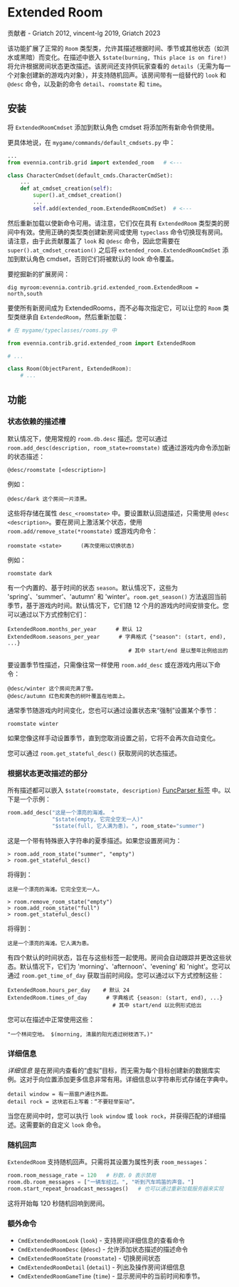 # Extended Room

贡献者 - Griatch 2012, vincent-lg 2019, Griatch 2023

该功能扩展了正常的 `Room` 类型类，允许其描述根据时间、季节或其他状态（如洪水或黑暗）而变化。在描述中嵌入 `$state(burning, This place is on fire!)` 将允许根据房间状态更改描述。该房间还支持供玩家查看的 `details`（无需为每一个对象创建新的游戏内对象），并支持随机回声。该房间带有一组替代的 `look` 和 `@desc` 命令，以及新的命令 `detail`、`roomstate` 和 `time`。

## 安装

将 `ExtendedRoomCmdset` 添加到默认角色 cmdset 将添加所有新命令供使用。

更具体地说，在 `mygame/commands/default_cmdsets.py` 中：

```python
...
from evennia.contrib.grid import extended_room   # <---

class CharacterCmdset(default_cmds.CharacterCmdSet):
    ...
    def at_cmdset_creation(self):
        super().at_cmdset_creation()
        ...
        self.add(extended_room.ExtendedRoomCmdSet)  # <---
```

然后重新加载以使新命令可用。请注意，它们仅在具有 `ExtendedRoom` 类型类的房间中有效。使用正确的类型类创建新房间或使用 `typeclass` 命令切换现有房间。请注意，由于此贡献覆盖了 `look` 和 `@desc` 命令，因此您需要在 `super().at_cmdset_creation()` 之后将 `extended_room.ExtendedRoomCmdSet` 添加到默认角色 cmdset，否则它们将被默认的 look 命令覆盖。

要挖掘新的扩展房间：

```
dig myroom:evennia.contrib.grid.extended_room.ExtendedRoom = north,south
```

要使所有新房间成为 ExtendedRooms，而不必每次指定它，可以让您的 `Room` 类型类继承自 `ExtendedRoom`，然后重新加载：

```python
# 在 mygame/typeclasses/rooms.py 中

from evennia.contrib.grid.extended_room import ExtendedRoom

# ...

class Room(ObjectParent, ExtendedRoom):
    # ...
```

## 功能

### 状态依赖的描述槽

默认情况下，使用常规的 `room.db.desc` 描述。您可以通过 `room.add_desc(description, room_state=roomstate)` 或通过游戏内命令添加新的状态描述：

```
@desc/roomstate [<description>]
```

例如：

```
@desc/dark 这个房间一片漆黑。
```

这些将存储在属性 `desc_<roomstate>` 中。要设置默认回退描述，只需使用 `@desc <description>`。要在房间上激活某个状态，使用 `room.add/remove_state(*roomstate)` 或游戏内命令：

```
roomstate <state>      (再次使用以切换状态)
```

例如：

```
roomstate dark
```

有一个内置的、基于时间的状态 `season`。默认情况下，这些为 'spring'、'summer'、'autumn' 和 'winter'。`room.get_season()` 方法返回当前季节，基于游戏内时间。默认情况下，它们随 12 个月的游戏内时间安排变化。您可以通过以下方式控制它们：

```
ExtendedRoom.months_per_year      # 默认 12
ExtendedRoom.seasons_per_year      # 字典格式 {"season": (start, end), ...} 
                                      # 其中 start/end 是以整年比例给出的
```

要设置季节性描述，只需像往常一样使用 `room.add_desc` 或在游戏内用以下命令：

```
@desc/winter 这个房间充满了雪。
@desc/autumn 红色和黄色的树叶覆盖在地面上。
```

通常季节随游戏内时间变化，您也可以通过设置状态来“强制”设置某个季节：

```
roomstate winter
```

如果您像这样手动设置季节，直到您取消设置之前，它将不会再次自动变化。

您可以通过 `room.get_stateful_desc()` 获取房间的状态描述。

### 根据状态更改描述的部分

所有描述都可以嵌入 `$state(roomstate, description)` [FuncParser 标签](FuncParser) 中。以下是一个示例：

```py
room.add_desc("这是一个漂亮的海滩。 "
              "$state(empty, 它完全空无一人)"
              "$state(full, 它人满为患)。", room_state="summer")
```

这是一个带有特殊嵌入字符串的夏季描述。如果您设置房间为：

```
> room.add_room_state("summer", "empty")
> room.get_stateful_desc()
```

将得到：

```
这是一个漂亮的海滩。它完全空无一人。
```

```
> room.remove_room_state("empty")
> room.add_room_state("full")
> room.get_stateful_desc()
```

将得到：

```
这是一个漂亮的海滩。它人满为患。
```

有四个默认的时间状态，旨在与这些标签一起使用。房间会自动跟踪并更改这些状态。默认情况下，它们为 'morning'、'afternoon'、'evening' 和 'night'。您可以通过 `room.get_time_of_day` 获取当前时间段。您可以通过以下方式控制这些：

```
ExtendedRoom.hours_per_day    # 默认 24
ExtendedRoom.times_of_day      # 字典格式 {season: (start, end), ...} 
                                 # 其中 start/end 以比例形式给出
```

您可以在描述中正常使用这些：

```
"一个林间空地。 $(morning, 清晨的阳光透过树枝洒下。)"
```

### 详细信息

_详细信息_ 是在房间内查看的“虚拟”目标，而无需为每个目标创建新的数据库实例。这对于向位置添加更多信息非常有用。详细信息以字符串形式存储在字典中。

```
detail window = 有一扇窗户通往外面。
detail rock = 这块岩石上写着：“不要轻举妄动”。
```

当您在房间中时，您可以执行 `look window` 或 `look rock`，并获得匹配的详细描述。这需要新的自定义 `look` 命令。

### 随机回声

`ExtendedRoom` 支持随机回声。只需将其设置为属性列表 `room_messages`：

```python
room.room_message_rate = 120   # 秒数，0 表示禁用
room.db.room_messages = ["一辆车经过。", "听到汽车鸣笛的声音。"]
room.start_repeat_broadcast_messages()   # 也可以通过重新加载服务器来实现
```

这将开始每 120 秒随机回响到房间。

### 额外命令

- `CmdExtendedRoomLook` (`look`) - 支持房间详细信息的查看命令
- `CmdExtendedRoomDesc` (`@desc`) - 允许添加状态描述的描述命令
- `CmdExtendedRoomState` (`roomstate`) - 切换房间状态
- `CmdExtendedRoomDetail` (`detail`) - 列出及操作房间详细信息
- `CmdExtendedRoomGameTime` (`time`) - 显示房间中的当前时间和季节。
